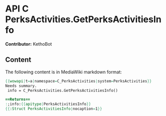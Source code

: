 # API C PerksActivities.GetPerksActivitiesInfo

**Contributor:** KethoBot

## Content

The following content is in MediaWiki markdown format:

```mediawiki
{{wowapi|t=a|namespace=C_PerksActivities|system=PerksActivities}}
Needs summary.
 info = C_PerksActivities.GetPerksActivitiesInfo()

==Returns==
:;info:{{apitype|PerksActivitiesInfo}}
{{:Struct PerksActivitiesInfo|nocaption=1}}
```